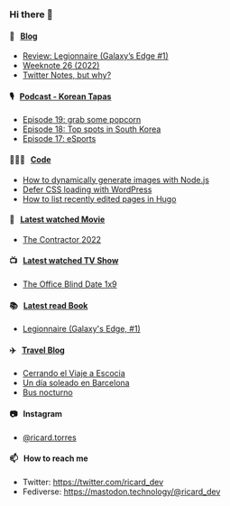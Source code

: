 ### Hi there 👋

#### 📝 &nbsp;&nbsp;[Blog](https://ricard.blog)

- [Review: Legionnaire (Galaxy’s Edge #1)](https://ricard.blog/review/legionnaire/)
- [Weeknote 26 (2022)](https://ricard.blog/weeknote/week-26-2022/)
- [Twitter Notes, but why?](https://ricard.blog/rant/twitter-notes-but-why/)

#### 🎙 &nbsp;&nbsp;[Podcast - Korean Tapas](https://koreantapas.show/)

- [Episode 19: grab some popcorn](https://anchor.fm/korean-tapas/episodes/Episode-19-grab-some-popcorn-e1l68ul)
- [Episode 18: Top spots in South Korea](https://anchor.fm/korean-tapas/episodes/Episode-18-Top-spots-in-South-Korea-e1k57la)
- [Episode 17: eSports](https://anchor.fm/korean-tapas/episodes/Episode-17-eSports-e1jhhb6)

#### 👨🏻‍💻 &nbsp;&nbsp;[Code](https://ricard.dev)

- [How to dynamically generate images with Node.js](https://ricard.dev/how-to-dynamically-generate-images-with-node-js/)
- [Defer CSS loading with WordPress](https://ricard.dev/defer-css-loading-with-wordpress/)
- [How to list recently edited pages in Hugo](https://ricard.dev/how-to-list-recently-edited-pages-in-hugo/)

#### 🍿 &nbsp;&nbsp;[Latest watched Movie](https://quicoto.github.io/reviews/movies/)

- [The Contractor 2022](https://quicoto.github.io/reviews/movies/the-contractor-2022/)

#### 📺 &nbsp;&nbsp;[Latest watched TV Show](https://quicoto.github.io/reviews/tv-shows)

- [The Office Blind Date 1x9](https://quicoto.github.io/reviews/tv-shows/the-office-blind-date/1x9/)

#### 📚 &nbsp;&nbsp;[Latest read Book](https://ricard.blog/books/)

- [Legionnaire (Galaxy&#39;s Edge, #1)](https://www.goodreads.com/review/show/3471333040?utm_medium=api&amp;utm_source=rss)

#### ✈️ &nbsp;&nbsp;[Travel Blog](https://www.quicoto.com/)

- [Cerrando el Viaje a Escocia](https://www.quicoto.com/cerrando-el-viaje-a-escocia/)
- [Un día soleado en Barcelona](https://www.quicoto.com/un-dia-soleado-en-barcelona/)
- [Bus nocturno](https://www.quicoto.com/bus-nocturno/)

#### 📷 &nbsp;&nbsp;Instagram
- [@ricard.torres](https://www.instagram.com/ricard.torres/)

#### 📫 &nbsp;&nbsp;How to reach me

- Twitter: https://twitter.com/ricard_dev
- Fediverse: https://mastodon.technology/@ricard_dev
